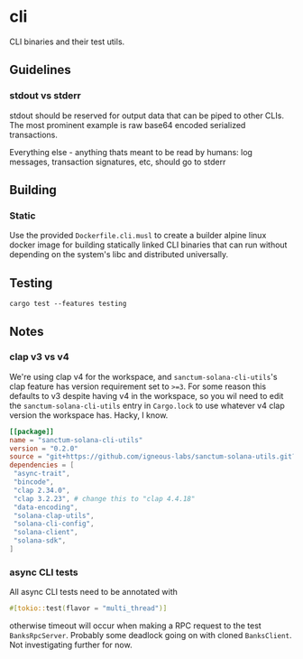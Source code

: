 # cli

CLI binaries and their test utils.

## Guidelines

### stdout vs stderr

stdout should be reserved for output data that can be piped to other CLIs. The most prominent example is raw base64 encoded serialized transactions.

Everything else - anything thats meant to be read by humans: log messages, transaction signatures, etc, should go to stderr

## Building

### Static

Use the provided `Dockerfile.cli.musl` to create a builder alpine linux docker image for building statically linked CLI binaries that can run without depending on the system's libc and distributed universally.

## Testing

`cargo test --features testing`

## Notes

### clap v3 vs v4

We're using clap v4 for the workspace, and `sanctum-solana-cli-utils`'s clap feature has version requirement set to `>=3`. For some reason this defaults to v3 despite having v4 in the workspace, so you wil need to edit the `sanctum-solana-cli-utils` entry in `Cargo.lock` to use whatever v4 clap version the workspace has. Hacky, I know.

```toml
[[package]]
name = "sanctum-solana-cli-utils"
version = "0.2.0"
source = "git+https://github.com/igneous-labs/sanctum-solana-utils.git?rev=0147dab#0147dab39083430a440bf83bbdb6e34153c932a8"
dependencies = [
 "async-trait",
 "bincode",
 "clap 2.34.0",
 "clap 3.2.23", # change this to "clap 4.4.18"
 "data-encoding",
 "solana-clap-utils",
 "solana-cli-config",
 "solana-client",
 "solana-sdk",
]
```

### async CLI tests

All async CLI tests need to be annotated with

```rust
#[tokio::test(flavor = "multi_thread")]
```

otherwise timeout will occur when making a RPC request to the test `BanksRpcServer`. Probably some deadlock going on with cloned `BanksClient`. Not investigating further for now.

